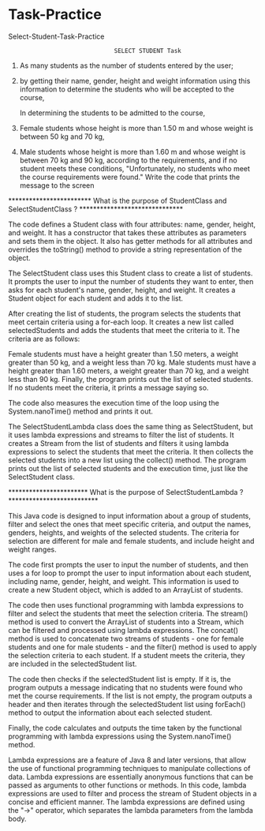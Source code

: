 # Task-Practice
Select-Student-Task-Practice


                                  SELECT STUDENT Task
1) As many students as the number of students entered by the user;
2) by getting their name, gender, height and weight information
   using this information to determine the students who will be accepted to the course,

   In determining the students to be admitted to the course,
3) Female students whose height is more than 1.50 m and whose weight is between 50 kg and 70 kg,
4) Male students whose height is more than 1.60 m and whose weight is between 70 kg and 90 kg,
   according to the requirements, and if no student meets these conditions,
   "Unfortunately, no students who meet the course requirements were found."
   Write the code that prints the message to the screen



************************ What is the purpose of StudentClass and SelectStudentClass ? ******************************

The code defines a Student class with four attributes: name, gender, height, and weight. It has 
a constructor that takes these attributes as parameters and sets them in the object. It also has 
getter methods for all attributes and overrides the toString() method to provide a string representation of the object.

The SelectStudent class uses this Student class to create a list of students. It prompts the user to input the number
of students they want to enter, then asks for each student's name, gender, height, and weight. It creates a Student 
object for each student and adds it to the list.

After creating the list of students, the program selects the students that meet certain criteria using a for-each loop.
It creates a new list called selectedStudents and adds the students that meet the criteria to it. The criteria are as follows:

Female students must have a height greater than 1.50 meters, a weight greater than 50 kg, and a weight less than 70 kg.
Male students must have a height greater than 1.60 meters, a weight greater than 70 kg, and a weight less than 90 kg.
Finally, the program prints out the list of selected students. If no students meet the criteria, it prints a message saying so.

The code also measures the execution time of the loop using the System.nanoTime() method and prints it out.

The SelectStudentLambda class does the same thing as SelectStudent, but it uses lambda expressions and streams to filter 
the list of students. It creates a Stream from the list of students and filters it using lambda expressions to select 
the students that meet the criteria. It then collects the selected students into a new list using the collect() method. 
The program prints out the list of selected students and the execution time, just like the SelectStudent class.


*********************** What is the purpose of SelectStudentLambda ? **************************

This Java code is designed to input information about a group of students, filter and select the ones that meet
specific criteria, and output the names, genders, heights, and weights of the selected students. The criteria for
selection are different for male and female students, and include height and weight ranges.

The code first prompts the user to input the number of students, and then uses a for loop to prompt the user to input
information about each student, including name, gender, height, and weight. This information is used to create a new
Student object, which is added to an ArrayList of students.

The code then uses functional programming with lambda expressions to filter and select the students that meet the
selection criteria. The stream() method is used to convert the ArrayList of students into a Stream, which can be
filtered and processed using lambda expressions. The concat() method is used to concatenate two streams of
students - one for female students and one for male students - and the filter() method is used to apply the selection
criteria to each student. If a student meets the criteria, they are included in the selectedStudent list.

The code then checks if the selectedStudent list is empty. If it is, the program outputs a message indicating that no
students were found who met the course requirements. If the list is not empty, the program outputs a header and then
iterates through the selectedStudent list using forEach() method to output the information about each selected student.

Finally, the code calculates and outputs the time taken by the functional programming with lambda expressions using
the System.nanoTime() method.

Lambda expressions are a feature of Java 8 and later versions, that allow the use of functional programming techniques
to manipulate collections of data. Lambda expressions are essentially anonymous functions that can be passed as
arguments to other functions or methods. In this code, lambda expressions are used to filter and process the stream of
Student objects in a concise and efficient manner. The lambda expressions are defined using the "->" operator,
which separates the lambda parameters from the lambda body.
